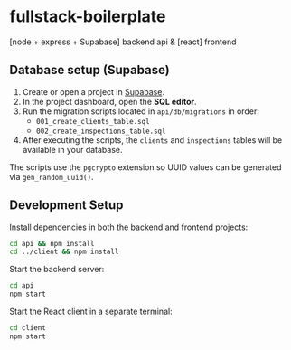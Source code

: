 # fullstack-boilerplate
[node + express + Supabase] backend api & [react] frontend

## Database setup (Supabase)

1. Create or open a project in [Supabase](https://supabase.com/).
2. In the project dashboard, open the **SQL editor**.
3. Run the migration scripts located in `api/db/migrations` in order:
   - `001_create_clients_table.sql`
   - `002_create_inspections_table.sql`
4. After executing the scripts, the `clients` and `inspections` tables will be available in your database.

The scripts use the `pgcrypto` extension so UUID values can be generated via `gen_random_uuid()`.

## Development Setup

Install dependencies in both the backend and frontend projects:

```bash
cd api && npm install
cd ../client && npm install
```

Start the backend server:

```bash
cd api
npm start
```

Start the React client in a separate terminal:

```bash
cd client
npm start
